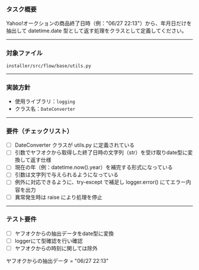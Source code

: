 ### タスク概要

Yahoo!オークションの商品終了日時（例："06/27 22:13"）から、年月日だけを抽出して datetime.date 型として返す処理をクラスとして定義してください。

---

### 対象ファイル
`installer/src/flow/base/utils.py`

---

### 実装方針

- 使用ライブラリ：`logging`
- クラス名：`DateConverter`

---

### 要件（チェックリスト）
- [ ] DateConverter クラスが utils.py に定義されている
- [ ] 引数でヤフオクから取得した終了日時の文字列（str）を受け取りdate型に変換して返す仕様
- [ ] 現在の年（例：datetime.now().year）を補完する形式になっている
- [ ] 引数は文字列で与えられるようになっている
- [ ] 例外に対応できるように、try-except で補足し logger.error() にてエラー内容を出力
- [ ] 異常発生時は raise により処理を停止

---

### テスト要件
- [ ] ヤフオクからの抽出データをdate型に変換
- [ ] loggerにて型確認を行い確認
- [ ] ヤフオクからの時刻に関しては除外

ヤフオクからの抽出データ = "06/27 22:13"
